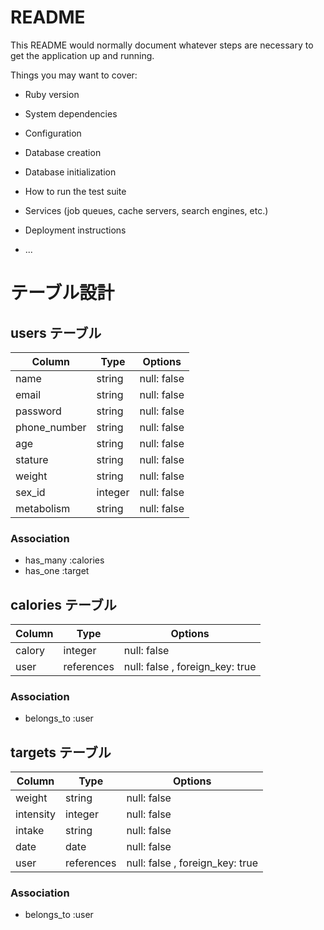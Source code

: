# README

This README would normally document whatever steps are necessary to get the
application up and running.

Things you may want to cover:

* Ruby version

* System dependencies

* Configuration

* Database creation

* Database initialization

* How to run the test suite

* Services (job queues, cache servers, search engines, etc.)

* Deployment instructions

* ...


# テーブル設計

## users テーブル

| Column   | Type   | Options     |
| -------- | ------ | ----------- |
| name     | string | null: false |
| email    | string | null: false |
| password | string | null: false |
| phone_number| string | null: false |
| age       | string | null: false |
| stature   | string | null: false |
| weight   | string | null: false |
| sex_id   | integer | null: false |
| metabolism   | string | null: false |

### Association

- has_many :calories
- has_one :target

## calories テーブル

| Column   | Type   | Options     |
| -------- | ------ | ----------- |
| calory   | integer | null: false |
| user     | references | null: false , foreign_key: true|


### Association

- belongs_to :user

## targets テーブル

| Column   | Type   | Options     |
| -------- | ------ | ----------- |
| weight   | string | null: false |
| intensity   | integer | null: false |
| intake   | string | null: false |
| date | date | null: false |
| user     | references | null: false , foreign_key: true|


### Association

- belongs_to :user
